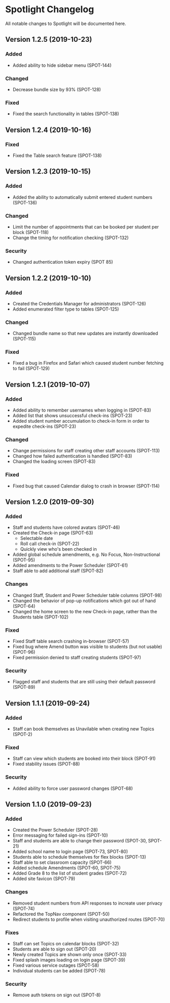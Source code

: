 # Spotlight Changelog
All notable changes to Spotlight will be documented here.

## Version 1.2.5 (2019-10-23)

### Added
 - Added ability to hide sidebar menu (SPOT-144)

### Changed
 - Decrease bundle size by 93% (SPOT-128)

### Fixed
 - Fixed the search functionality in tables (SPOT-138)

## Version 1.2.4 (2019-10-16)

### Fixed
 - Fixed the Table search feature (SPOT-138)

## Version 1.2.3 (2019-10-15)

### Added
 - Added the ability to automatically submit entered student numbers (SPOT-136)

### Changed
 - Limit the number of appointments that can be booked per student per block (SPOT-118)
 - Change the timing for notification checking (SPOT-132)

### Security
 - Changed authentication token expiry (SPOT 85)

## Version 1.2.2 (2019-10-10)

### Added
 - Created the Credentials Manager for administrators (SPOT-126)
 - Added enumerated filter type to tables (SPOT-125)

### Changed
 - Changed bundle name so that new updates are instantly downloaded (SPOT-115)

### Fixed
 - Fixed a bug in Firefox and Safari which caused student number fetching to fail (SPOT-129)

## Version 1.2.1 (2019-10-07)

### Added
 - Added ability to remember usernames when logging in (SPOT-83)
 - Added list that shows unsuccessful check-ins (SPOT-23)
 - Added student number accumulation to check-in form in order to expedite check-ins (SPOT-23)

### Changed
 - Change permissions for staff creating other staff accounts (SPOT-113)
 - Changed how failed authentication is handled (SPOT-83)
 - Changed the loading screen (SPOT-83)

### Fixed
 - Fixed bug that caused Calendar dialog to crash in browser (SPOT-114)

## Version 1.2.0 (2019-09-30)

### Added
 - Staff and students have colored avatars (SPOT-46)
 - Created the Check-in page (SPOT-63)
    - Selectable date
    - Roll call check-in (SPOT-22)
    - Quickly view who's been checked in
 - Added global schedule amendments, e.g. No Focus, Non-Instructional (SPOT-95)
 - Added amendments to the Power Scheduler (SPOT-61)
 - Staff able to add additional staff (SPOT-82)

### Changes
 - Changed Staff, Student and Power Scheduler table columns (SPOT-98)
 - Changed the behavior of pop-up notifications which got out of hand (SPOT-64)
 - Changed the home screen to the new Check-in page, rather than the Students table (SPOT-102)

### Fixed
 - Fixed Staff table search crashing in-browser (SPOT-57)
 - Fixed bug where Amend button was visible to students (but not usable) (SPOT-96)
 - Fixed permission denied to staff creating students (SPOT-97)

### Security
 - Flagged staff and students that are still using their default password (SPOT-89)

## Version 1.1.1 (2019-09-24)

### Added
 - Staff can book themselves as Unavilable when creating new Topics (SPOT-2)

### Fixed
 - Staff can view which students are booked into their block (SPOT-91)
 - Fixed stability issues (SPOT-88)

### Security
 - Added ability to force user password changes (SPOT-68)

## Version 1.1.0 (2019-09-23)

### Added
 - Created the Power Scheduler (SPOT-28)
 - Error messaging for failed sign-ins (SPOT-10)
 - Staff and students are able to change their password (SPOT-30, SPOT-21)
 - Added school name to login page (SPOT-73, SPOT-80)
 - Students able to schedule themselves for flex blocks (SPOT-13)
 - Staff able to set classroom capacity (SPOT-66)
 - Added schedule Amendments (SPOT-60, SPOT-75)
 - Added Grade 8 to the list of student grades (SPOT-72)
 - Added site favicon (SPOT-79)

### Changes
 - Removed student numbers from API responses to increate user privacy (SPOT-74)
 - Refactored the TopNav component (SPOT-50)
 - Redirect students to profile when visiting unauthorized routes (SPOT-70)

### Fixes
 - Staff can set Topics on calendar blocks (SPOT-32)
 - Students are able to sign out (SPOT-20)
 - Newly created Topics are shown only once (SPOT-33)
 - Fixed splash images loading on login page (SPOT-39)
 - Fixed various service outages (SPOT-58)
 - Individual students can be added (SPOT-78)

### Security
 - Remove auth tokens on sign out (SPOT-8)
